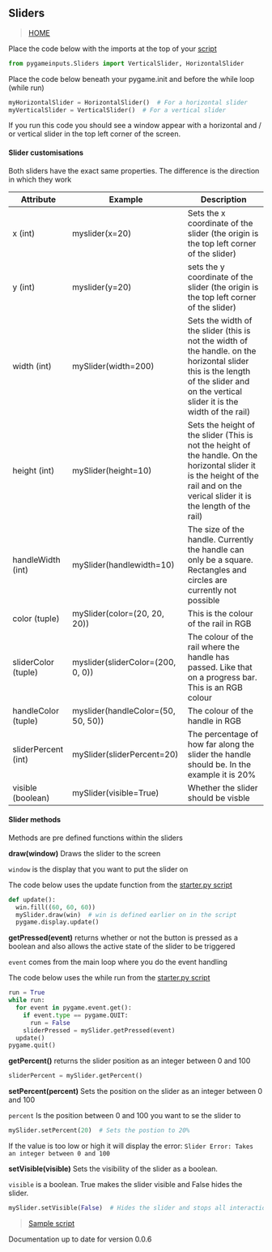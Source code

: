 ## Sliders

> [HOME](https://captainorigami01.github.io/pygame-inputs/)

Place the code below with the imports at the top of your [script](https://github.com/captainorigami01/pygame-inputs/blob/c1b627e65933d34479a9376751eaf7d4776e48b1/starter.py)
```python
from pygameinputs.Sliders import VerticalSlider, HorizontalSlider
```

Place the code below beneath your pygame.init and before the while loop (while run)

```python
myHorizontalSlider = HorizontalSlider()  # For a horizontal slider
myVerticalSlider = VerticalSlider()  # For a vertical slider
```

If you run this code you should see a window appear with a horizontal and / or vertical slider in the top left corner of the screen.

#### Slider customisations
Both sliders have the exact same properties. The difference is the direction in which they work

|**Attribute**|**Example**|**Description**|
|--|--|--|
|x (int)|myslider(x=20)|Sets the x coordinate of the slider (the origin is the top left corner of the slider)|
|y (int)|myslider(y=20)|sets the y coordinate of the slider (the origin is the top left corner of the slider)|
|width (int)|mySlider(width=200)|Sets the width of the slider (this is not the width of the handle. on the horizontal slider this is the length of the slider and on the vertical slider it is the width of the rail)|
|height (int)|mySlider(height=10)|Sets the height of the slider (This is not the height of the handle. On the horizontal slider it is the height of the rail and on the verical slider it is the length of the rail)|
|handleWidth (int)|mySlider(handlewidth=10)|The size of the handle. Currently the handle can only be a square. Rectangles and circles are currently not possible|
|color (tuple)|mySlider(color=(20, 20, 20))|This is the colour of the rail in RGB|
|sliderColor (tuple)|myslider(sliderColor=(200, 0, 0))|The colour of the rail where the handle has passed. Like that on a progress bar. This is an RGB colour|
|handleColor (tuple)|myslider(handleColor=(50, 50, 50))|The colour of the handle in RGB|
|sliderPercent (int)|mySlider(sliderPercent=20)|The percentage of how far along the slider the handle should be. In the example it is 20%|
|visible (boolean)|mySlider(visible=True)|Whether the slider should be visble|

#### Slider methods

Methods are pre defined functions within the sliders

**draw(window)**
Draws the slider to the screen

`window` is the display that you want to put the slider on

The code below uses the update function from the [starter.py script](https://github.com/captainorigami01/pygame-inputs/blob/c1b627e65933d34479a9376751eaf7d4776e48b1/starter.py)

```python
def update():
  win.fill((60, 60, 60))
  mySlider.draw(win)  # win is defined earlier on in the script
  pygame.display.update()
```

**getPressed(event)**
returns whether or not the button is pressed as a boolean and also allows the active state of the slider to be triggered

`event` comes from the main loop where you do the event handling

The code below uses the while run from the [starter.py script](https://github.com/captainorigami01/pygame-inputs/blob/c1b627e65933d34479a9376751eaf7d4776e48b1/starter.py)

```python
run = True
while run:
  for event in pygame.event.get():
    if event.type == pygame.QUIT:
      run = False
    sliderPressed = mySlider.getPressed(event)
  update()
pygame.quit()
```

**getPercent()**
returns the slider position as an integer between 0 and 100

```python
sliderPercent = mySlider.getPercent()
```

**setPercent(percent)**
Sets the position on the slider as an integer between 0 and 100

`percent` Is the position between 0 and 100 you want to se the slider to

```python
mySlider.setPercent(20)  # Sets the postion to 20%
```

If the value is too low or high it will display the error: `Slider Error: Takes an integer between 0 and 100`

**setVisible(visible)**
Sets the visibility of the slider as a boolean.

`visible` is a boolean. True makes the slider visible and False hides the slider.

```python
mySlider.setVisible(False)  # Hides the slider and stops all interactions
```

> [Sample script](https://github.com/captainorigami01/pygame-inputs/blob/gh-pages/slider-sample.py)

Documentation up to date for version 0.0.6

